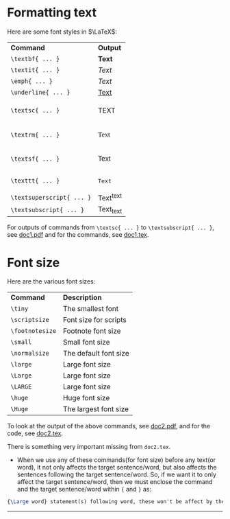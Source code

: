 # Formatting text

Here are some font styles in $\LaTeX$:

<table>
<tr>
<td><strong>Command</strong></td>
<td><strong>Output</strong></td>
</tr>

<tr>
<td><code>\textbf{ ... }</code></td>
<td><strong>Text</strong></td>
</tr>

<tr>
<td><code>\textit{ ... }</code></td>
<td><i>Text</i></td>
</tr>

<tr>
<td><code>\emph{ ... }</code></td>
<td><em>Text</em></td>
</tr>

<tr>
<td><code>\underline{ ... }</code></td>
<td><u>Text</u></td>
</tr>

<tr>
<td><code>\textsc{ ... }</code></td>
<td><p><span style="font-variant: small-caps;">TEXT</span><p></td>
</tr>

<tr>
<td><code>\textrm{ ... }</code></td>
<td><p><span style="font-family: 'Times New Roman', Times, serif;">Text</span></p></td>
</tr>

<tr>
<td><code>\textsf{ ... }</code></td>
<td><p><span style="font-family: Arial, Helvetica, sans-serif;">Text</span></p></td>
</tr>

<tr>
<td><code>\texttt{ ... }</code></td>
<td><pre>Text</pre></td>
</tr>

<tr>
<td><code>\textsuperscript{ ... }</code></td>
<td>Text<sup>text</sup></td>
</tr>

<tr>
<td><code>\textsubscript{ ... }</code></td>
<td>Text<sub>text</sub></td>
</tr>

</table>

For outputs of commands from `\textsc{ ... }` to `\textsubscript{ ... }`, see [doc1.pdf](https://github.com/0x50-0x42/latex/blob/LaTeX/Topic3/session1/doc1.pdf) and for the commands, see [doc1.tex](https://github.com/0x50-0x42/latex/blob/LaTeX/Topic3/session1/doc1.tex).

# Font size

Here are the various font sizes:

<table>
<tr>
<td><strong>Command</strong></td>
<td><strong>Description</strong></td>
</tr>

<tr>
<td><code>\tiny</code></td>
<td>The smallest font</td>
</tr>

<tr>
<td><code>\scriptsize</code></td>
<td>Font size for scripts</td>
</tr>

<tr>
<td><code>\footnotesize</code></td>
<td>Footnote font size</td>
</tr>

<tr>
<td><code>\small</code></td>
<td>Small font size</td>
</tr>

<tr>
<td><code>\normalsize</code></td>
<td>The default font size</td>
</tr>

<tr>
<td><code>\large</code></td>
<td>Large font size</td>
</tr>

<tr>
<td><code>\Large</code></td>
<td>Large font size</td>
</tr>

<tr>
<td><code>\LARGE</code></td>
<td>Large font size</td>
</tr>

<tr>
<td><code>\huge</code></td>
<td>Huge font size</td>
</tr>

<tr>
<td><code>\Huge</code></td>
<td>The largest font size</td>
</tr>
</table>

To look at the output of the above commands, see [doc2.pdf](https://github.com/0x50-0x42/latex/blob/LaTeX/Topic3/session1/doc2.pdf), and for the code, see [doc2.tex](https://github.com/0x50-0x42/latex/blob/LaTeX/Topic3/session1/doc2.tex).

There is something very important missing from `doc2.tex`.

* When we use any of these commands(for font size) before any text(or word), it not only affects the target sentence/word, but also affects the sentences following the target sentence/word. So, if we want it to only affect the target sentence/word, then we must enclose the command and the target sentence/word within `{` and `}` as:

```tex
{\Large word} statement(s) following word, these won't be affect by the command because it and the target word are enclose within the curly braces.
```

---
